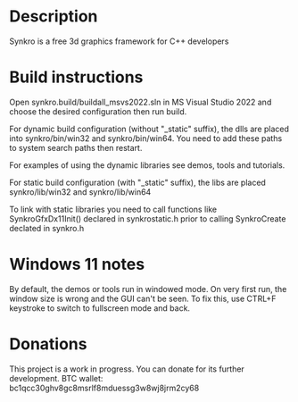 # Description
Synkro is a free 3d graphics framework for C++ developers

# Build instructions
Open synkro.build/buildall_msvs2022.sln in MS Visual Studio 2022
and choose the desired configuration then run build.

For dynamic build configuration (without "_static" suffix),
the dlls are placed into synkro/bin/win32 and synkro/bin/win64.
You need to add these paths to system search paths then restart.

For examples of using the dynamic libraries see demos, tools and tutorials.

For static build configuration (with "_static" suffix),
the libs are placed synkro/lib/win32 and synkro/lib/win64

To link with static libraries you need to call functions
like SynkroGfxDx11Init() declared in synkrostatic.h
prior to calling SynkroCreate declated in synkro.h

# Windows 11 notes
By default, the demos or tools run in windowed mode.
On very first run, the window size is wrong and the GUI can't be seen.
To fix this, use CTRL+F keystroke to switch to fullscreen mode and back.

# Donations
This project is a work in progress. You can donate for its further development.
BTC wallet: bc1qcc30ghv8gc8msrlf8mduessg3w8wj8jrm2cy68
